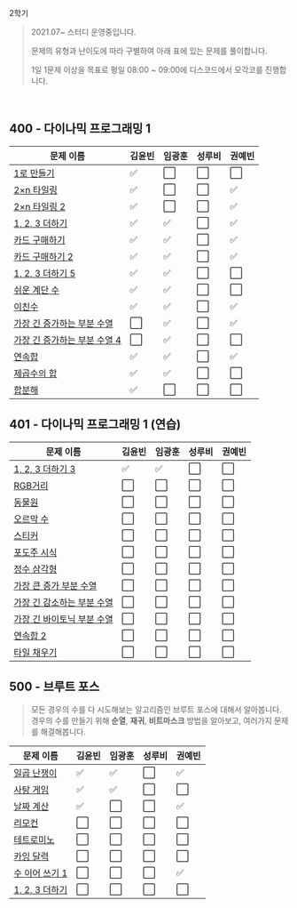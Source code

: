 2학기

> 2021.07~ 스터디 운영중입니다. 
>
> 문제의 유형과 난이도에 따라 구별하여 아래 표에 있는 문제를 풀이합니다. 
>
> 1일 1문제 이상을 목표로 평일 08:00 ~ 09:00에 디스코드에서 모각코를 진행합니다. 



<br>

## 400 - 다이나믹 프로그래밍 1


| 문제 이름                                                    | 김윤빈               | 임광훈               | 성루비               | 권예빈               |
| ------------------------------------------------------------ | -------------------- | -------------------- | -------------------- | -------------------- |
| [1로 만들기](https://www.acmicpc.net/problem/1463)           | :white_check_mark:   | :white_large_square: | :white_large_square: | :white_large_square: |
| [2×n 타일링](https://www.acmicpc.net/problem/11726)          | :white_check_mark:   | :white_large_square: | :white_large_square: | :white_check_mark:   |
| [2×n 타일링 2](https://www.acmicpc.net/problem/11727)        | :white_check_mark:   | :white_large_square: | :white_large_square: | :white_check_mark:   |
| [1, 2, 3 더하기](https://www.acmicpc.net/problem/9095)       | :white_check_mark:   | :white_check_mark:   | :white_large_square: | :white_check_mark:   |
| [카드 구매하기](https://www.acmicpc.net/problem/11052)       | :white_check_mark:   | :white_check_mark:   | :white_large_square: | :white_check_mark:   |
| [카드 구매하기 2](https://www.acmicpc.net/problem/16194)     | :white_check_mark:   | :white_check_mark:   | :white_large_square: | :white_check_mark:   |
| [1, 2, 3 더하기 5](https://www.acmicpc.net/problem/15990)    | :white_check_mark:   | :white_check_mark:   | :white_large_square: | :white_large_square: |
| [쉬운 계단 수](https://www.acmicpc.net/problem/10844)        | :white_check_mark:   | :white_check_mark:   | :white_large_square: | :white_large_square: |
| [이친수](https://www.acmicpc.net/problem/2193)               | :white_check_mark:   | :white_check_mark:   | :white_large_square: | :white_check_mark:   |
| [가장 긴 증가하는 부분 수열](https://www.acmicpc.net/problem/11053) | :white_large_square: | :white_check_mark:   | :white_large_square: | :white_check_mark:   |
| [가장 긴 증가하는 부분 수열 4](https://www.acmicpc.net/problem/14002) | :white_large_square: | :white_check_mark:   | :white_large_square: | :white_large_square: |
| [연속합](https://www.acmicpc.net/problem/1912)               | :white_check_mark:   | :white_check_mark:   | :white_large_square: | :white_check_mark:   |
| [제곱수의 합](https://www.acmicpc.net/problem/1699)          | :white_check_mark:   | :white_check_mark:   | :white_large_square: | :white_large_square: |
| [합분해](https://www.acmicpc.net/problem/2225)               | :white_check_mark:   | :white_large_square: | :white_large_square: | :white_large_square: |



## 401 - 다이나믹 프로그래밍 1 (연습)

| 문제 이름                                                    | 김윤빈               | 임광훈               | 성루비               | 권예빈               |
| ------------------------------------------------------------ | -------------------- | -------------------- | -------------------- | -------------------- |
| [1, 2, 3 더하기 3](https://www.acmicpc.net/problem/15988)    | :white_check_mark:   | :white_check_mark:   | :white_large_square: | :white_large_square: |
| [RGB거리](https://www.acmicpc.net/problem/1149)              | :white_large_square: | :white_large_square: | :white_large_square: | :white_large_square: |
| [동물원](https://www.acmicpc.net/problem/1309)               | :white_large_square: | :white_large_square: | :white_large_square: | :white_large_square: |
| [오르막 수](https://www.acmicpc.net/problem/11057)           | :white_large_square: | :white_large_square: | :white_large_square: | :white_large_square: |
| [스티커](https://www.acmicpc.net/problem/9465)               | :white_large_square: | :white_large_square: | :white_large_square: | :white_large_square: |
| [포도주 시식](https://www.acmicpc.net/problem/2156)          | :white_large_square: | :white_large_square: | :white_large_square: | :white_large_square: |
| [정수 삼각형](https://www.acmicpc.net/problem/1932)          | :white_large_square: | :white_large_square: | :white_large_square: | :white_large_square: |
| [가장 큰 증가 부분 수열](https://www.acmicpc.net/problem/11055) | :white_large_square: | :white_large_square: | :white_large_square: | :white_large_square: |
| [가장 긴 감소하는 부분 수열](https://www.acmicpc.net/problem/11722) | :white_large_square: | :white_large_square: | :white_large_square: | :white_large_square: |
| [가장 긴 바이토닉 부분 수열](https://www.acmicpc.net/problem/11054) | :white_large_square: | :white_large_square: | :white_large_square: | :white_large_square: |
| [연속합 2](https://www.acmicpc.net/problem/13398)            | :white_large_square: | :white_large_square: | :white_large_square: | :white_large_square: |
| [타일 채우기](https://www.acmicpc.net/problem/2133)          | :white_large_square: | :white_large_square: | :white_large_square: | :white_large_square: |



## 500 - 브루트 포스

> 모든 경우의 수를 다 시도해보는 알고리즘인 브루트 포스에 대해서 알아봅니다.
> 경우의 수를 만들기 위해 **순열**, **재귀**, **비트마스크** 방법을 알아보고, 여러가지 문제를 해결해봅니다.



| 문제 이름                                              | 김윤빈               | 임광훈               | 성루비               | 권예빈               |
| ------------------------------------------------------ | -------------------- | -------------------- | -------------------- | -------------------- |
| [일곱 난쟁이](https://www.acmicpc.net/problem/2309)    | :white_check_mark:   | :white_check_mark:   | :white_large_square: | :white_check_mark:   |
| [사탕 게임](https://www.acmicpc.net/problem/3085)      | :white_check_mark:   | :white_check_mark:   | :white_large_square: | :white_large_square: |
| [날짜 계산](https://www.acmicpc.net/problem/1476)      | :white_check_mark:   | :white_large_square: | :white_large_square: | :white_check_mark:   |
| [리모컨](https://www.acmicpc.net/problem/1107)         | :white_large_square: | :white_large_square: | :white_large_square: | :white_large_square: |
| [테트로미노](https://www.acmicpc.net/problem/14500)    | :white_large_square: | :white_large_square: | :white_large_square: | :white_large_square: |
| [카잉 달력](https://www.acmicpc.net/problem/6064)      | :white_large_square: | :white_large_square: | :white_large_square: | :white_large_square: |
| [수 이어 쓰기 1](https://www.acmicpc.net/problem/1748) | :white_large_square: | :white_large_square: | :white_large_square: | :white_check_mark:   |
| [1, 2, 3 더하기](https://www.acmicpc.net/problem/9095) | :white_large_square: | :white_large_square: | :white_large_square: | :white_large_square: |

